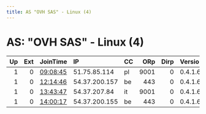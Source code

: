 ```yaml
---
title: AS "OVH SAS" - Linux (4)
---
```


# AS: "OVH SAS" - Linux (4)

|   Up |   Ext | JoinTime                                                                                            | IP            | CC   |   ORp |   Dirp | Version   | Contact   | Nickname   |   eFamMembers |
|-----:|------:|:----------------------------------------------------------------------------------------------------|:--------------|:-----|------:|-------:|:----------|:----------|:-----------|--------------:|
|    1 |     0 | [09:08:45](https://metrics.torproject.org/rs.html#details/BA38C5688E103AE11F50D7188C8E5FDB4B0E5553) | 51.75.85.114  | pl   |  9001 |      0 | 0.4.1.6   | None      | geek       |             1 |
|    1 |     0 | [12:14:46](https://metrics.torproject.org/rs.html#details/87A2EABEAB0D7E4EB002A42D26000F5CB8D5B937) | 54.37.200.157 | be   |   443 |      0 | 0.4.1.6   | None      | cp1        |             1 |
|    1 |     0 | [13:43:47](https://metrics.torproject.org/rs.html#details/204ECC4FF8F93862E82FA19C53B5BC98B1AF6046) | 54.37.207.84  | it   |  9001 |      0 | 0.4.1.6   | None      | ccc2       |             1 |
|    1 |     0 | [14:00:17](https://metrics.torproject.org/rs.html#details/C3799054BC7F0D201FB7C0F9DE31BF1F3D868A37) | 54.37.200.155 | be   |   443 |      0 | 0.4.1.6   | None      | unnamed    |             1 |

